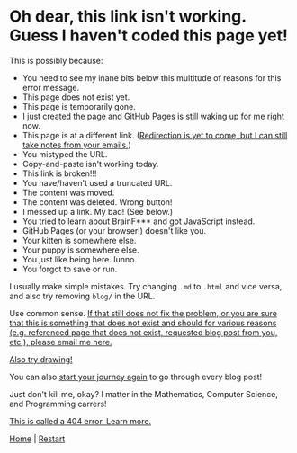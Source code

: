 [email]: mailto:deanlovesmargie@gmail.com
[home]: https://javascriptlearner815.github.io/
[error]: https://developer.mozilla.org/en-US/docs/Web/HTTP/Status/404
[draw]: https://h1n3f.csb.app/
[restart]: https://javascriptlearner815.github.io/2020/07/31/my-first-blog-post.html

# Oh dear, this link isn't working. Guess I haven't coded this page yet!

This is possibly because:

- You need to see my inane bits below this multitude of reasons for this error message.
- This page does not exist yet.
- This page is temporarily gone.
- I just created the page and GitHub Pages is still waking up for me right now.
- This page is at a different link. ([Redirection is yet to come, but I can still take notes from your emails.][email])
- You mistyped the URL.
- Copy-and-paste isn't working today.
- This link is broken!!!
- You have/haven't used a truncated URL.
- The content was moved.
- The content was deleted. Wrong button!
- I messed up a link. My bad! (See below.)
- You tried to learn about BrainF*** and got JavaScript instead.
- GitHub Pages (or your browser!) doesn't like you.
- Your kitten is somewhere else.
- Your puppy is somewhere else.
- You just like being here. Iunno.
- You forgot to save or run.

I usually make simple mistakes. Try changing `.md` to `.html` and vice versa, and also try removing `blog/` in the URL.

Use common sense. [If that still does not fix the problem, or you are sure that this is something that does not exist and should for various reasons (e.g. referenced page that does not exist, requested blog post from you, etc.), please email me here.][email]

[Also try drawing!][draw]

You can also [start your journey again][restart] to go through every blog post!

Just don't kill me, okay? I matter in the Mathematics, Computer Science, and Programming carrers!

[This is called a 404 error. Learn more.][error]

[Home][home] | [Restart][restart]
